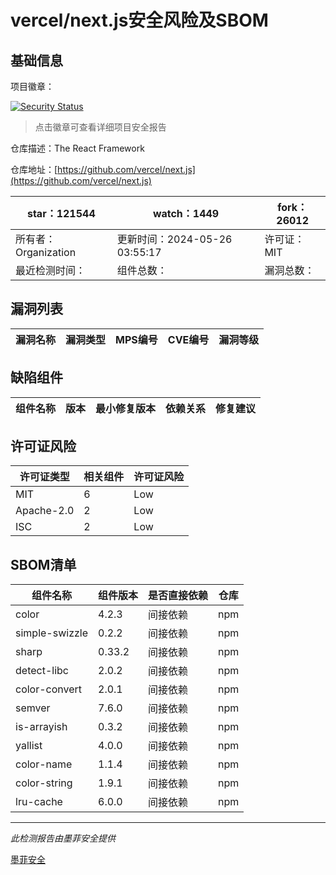 # vercel/next.js安全风险及SBOM

## 基础信息

项目徽章：

[![Security Status](https://www.murphysec.com/platform3/v31/badge/1794467612964003840.svg)](https://www.murphysec.com/console/report/1692243063919632384/1794467612964003840)

> 点击徽章可查看详细项目安全报告

仓库描述：The React Framework

仓库地址：[https://github.com/vercel/next.js](https://github.com/vercel/next.js)

| star：121544 | watch：1449 | fork：26012 |
| ----------- | -------------- | ------------ |
| 所有者：Organization | 更新时间：2024-05-26 03:55:17 | 许可证：MIT |
| 最近检测时间： | 组件总数： | 漏洞总数： |




## 漏洞列表

| 漏洞名称 | 漏洞类型 | MPS编号 | CVE编号 | 漏洞等级 |
| ------- | ------ | ------- | ------ | ----- |





## 缺陷组件

| 组件名称 | 版本 | 最小修复版本 | 依赖关系 | 修复建议 |
| -------- | ---- | ------------ | -------- | -------- |





## 许可证风险

| 许可证类型 | 相关组件 | 许可证风险 |
| ---------- | -------- | ---------- |
|MIT|6|Low|
|Apache-2.0|2|Low|
|ISC|2|Low|




## SBOM清单

| 组件名称 | 组件版本 | 是否直接依赖 | 仓库 |
| -------- | -------- | ------------ | ---- |
|color|4.2.3|间接依赖|npm|
|simple-swizzle|0.2.2|间接依赖|npm|
|sharp|0.33.2|间接依赖|npm|
|detect-libc|2.0.2|间接依赖|npm|
|color-convert|2.0.1|间接依赖|npm|
|semver|7.6.0|间接依赖|npm|
|is-arrayish|0.3.2|间接依赖|npm|
|yallist|4.0.0|间接依赖|npm|
|color-name|1.1.4|间接依赖|npm|
|color-string|1.9.1|间接依赖|npm|
|lru-cache|6.0.0|间接依赖|npm|


------

*此检测报告由墨菲安全提供*

[墨菲安全](www.murphysec.com)